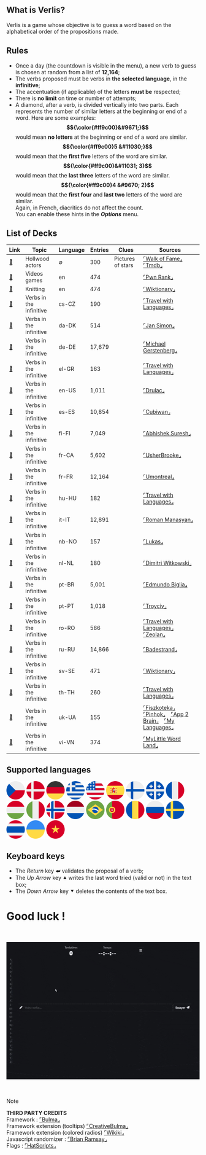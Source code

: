 ## What is Verlis?

Verlis is a game whose objective is to guess a word based on the alphabetical order of the propositions made.

## Rules

- Once a day (the countdown is visible in the menu), a new verb to guess is chosen at random from a list of <strong>12,164</strong>;
- The verbs proposed must be verbs in <strong>the selected language</strong>, in the <strong>infinitive</strong>;
- The accentuation (if applicable) of the letters <strong>must be</strong> respected;
- There is <strong>no limit</strong> on time or number of attempts;
- A diamond, after a verb, is divided vertically into two parts. Each represents the number of similar letters at the beginning or end of a word. Here are some examples:<br/>
<strong>$${\color{#ff9c00}&#9671;}$$</strong> would mean <strong>no letters</strong> at the beginning or end of a word are similar.<br/>
<strong>$${\color{#ff9c00}5 &#11030;}$$</strong> would mean that the <strong>first five</strong> letters of the word are similar.<br/>
<strong>$${\color{#ff9c00}&#11031; 3}$$</strong> would mean that the <strong>last three</strong> letters of the word are similar.<br/>
<strong>$${\color{#ff9c00}4 &#9670; 2}$$</strong> would mean that the <strong>first four</strong> and <strong>last two</strong> letters of the word are similar.<br/>
Again, in French, diacritics do not affect the count.<br/>
You can enable these hints in the <strong><em>Options</em></strong> menu.

## List of Decks

| Link																																| Topic											| Language			| Entries 	| Clues				  			| Sources		|
| ------------------------------------------------------------------- | --------------------------| ------------- | --------- | ------------------- | --------- |
| [:link:](https://philjbt.github.io/Verlis/?deck=stars_hollywood)		| Hollwood actors						| &varnothing;	| 300				| Pictures of stars 	| [&ulcorner;Walk of Fame&lrcorner;](https://walkoffame.com/browse-stars/)&emsp;[&ulcorner;Tmdb&lrcorner;](https://www.themoviedb.org/) |
| [:link:](https://philjbt.github.io/Verlis/?deck=video_games)				| Videos games							| en						| 474				| 									 	| [&ulcorner;Pwn Rank&lrcorner;](https://www.pwnrank.com/top-500) |
| [:link:](https://philjbt.github.io/Verlis/?deck=knitting_en)				| Knitting									| en						| 474				| 									 	| [&ulcorner;Wiktionary&lrcorner;](https://en.wiktionary.org/wiki/Category:en:Knitting) |
| [:link:](https://philjbt.github.io/Verlis/?deck=verb_inf_cs-CZ)			|	Verbs in the infinitive		|	cs-CZ					| 190				| 					 					| [&ulcorner;Travel with Languages&lrcorner;](https://travelwithlanguages.com/blog/most-common-czech-words.html) |
| [:link:](https://philjbt.github.io/Verlis/?deck=verb_inf_da-DK)			|	Verbs in the infinitive		|	da-DK					| 514				| 					 					| [&ulcorner;Jan Simon&lrcorner;](https://github.com/janhsimon/DanishVerbs) |
| [:link:](https://philjbt.github.io/Verlis/?deck=verb_inf_de-DE)			|	Verbs in the infinitive		|	de-DE					| 17,679		| 										| [&ulcorner;Michael Gerstenberg&lrcorner;](https://github.com/michael-gerstenberg/GermanVerbScraper) |
| [:link:](https://philjbt.github.io/Verlis/?deck=verb_inf_el-GR)			|	Verbs in the infinitive		|	el-GR					| 163				| 					 					| [&ulcorner;Travel with Languages&lrcorner;](https://travelwithlanguages.com/blog/most-common-modern-greek-words.html) |
| [:link:](https://philjbt.github.io/Verlis/?deck=verb_inf_en-US)			|	Verbs in the infinitive		|	en-US					| 1,011			| 						 				| [&ulcorner;Drulac&lrcorner;](https://github.com/Drulac/English-Verbs-Conjugates) |
| [:link:](https://philjbt.github.io/Verlis/?deck=verb_inf_es-ES)			|	Verbs in the infinitive		|	es-ES					| 10,854		| 										| [&ulcorner;Cubiwan&lrcorner;](https://github.com/cubiwan/jsESverb) |
| [:link:](https://philjbt.github.io/Verlis/?deck=verb_inf_fi-FI)			|	Verbs in the infinitive		|	fi-FI					| 7,049			| 						 				| [&ulcorner;Abhishek Suresh&lrcorner;](https://github.com/absu5530/morphological_classifier) |
| [:link:](https://philjbt.github.io/Verlis/?deck=verb_inf_fr-CA)			|	Verbs in the infinitive		|	fr-CA					| 5,602			| 						 				| [&ulcorner;UsherBrooke&lrcorner;](https://usito.usherbrooke.ca) |
| [:link:](https://philjbt.github.io/Verlis/?deck=verb_inf_fr-FR)			|	Verbs in the infinitive		|	fr-FR					| 12,164		| 										| [&ulcorner;Umontreal&lrcorner;](http://rali.iro.umontreal.ca) |
| [:link:](https://philjbt.github.io/Verlis/?deck=verb_inf_hu-HU)			|	Verbs in the infinitive		|	hu-HU					| 182				| 					 					| [&ulcorner;Travel with Languages&lrcorner;](https://travelwithlanguages.com/blog/most-common-hungarian-words.html) |
| [:link:](https://philjbt.github.io/Verlis/?deck=verb_inf_it-IT)			|	Verbs in the infinitive		|	it-IT					| 12,891		| 										| [&ulcorner;Roman Manasyan&lrcorner;](https://github.com/rmanasyan/italianverbsnext) |
| [:link:](https://philjbt.github.io/Verlis/?deck=verb_inf_nb-NO)			|	Verbs in the infinitive		|	nb-NO					| 157				| 										| [&ulcorner;Lukas&lrcorner;](https://github.com/YesUseY/Norwegian-language-verbs-training-program) |
| [:link:](https://philjbt.github.io/Verlis/?deck=verb_inf_nl-NL)			|	Verbs in the infinitive		|	nl-NL					| 180				| 					 					| [&ulcorner;Dimitri Witkowski&lrcorner;](https://github.com/antelle/sterke-werkwoorden) |
| [:link:](https://philjbt.github.io/Verlis/?deck=verb_inf_pt-BR)			|	Verbs in the infinitive		|	pt-BR					| 5,001			| 						 				| [&ulcorner;Edmundo Biglia&lrcorner;](https://github.com/edmundobiglia/ptbr-top-verbs) |
| [:link:](https://philjbt.github.io/Verlis/?deck=verb_inf_pt-PT)			|	Verbs in the infinitive		|	pt-PT					| 1,018			| 						 				| [&ulcorner;Troyciv&lrcorner;](https://github.com/Troyciv/PT_ConjugationTrainer_Anki) |
| [:link:](https://philjbt.github.io/Verlis/?deck=verb_inf_ro-RO)			|	Verbs in the infinitive		|	ro-RO					| 586				| 					 					| [&ulcorner;Travel with Languages&lrcorner;](https://travelwithlanguages.com/blog/most-common-romanian-words.html)&emsp;[&ulcorner;Zeolan&lrcorner;](https://github.com/zeolan/digital-ocean-app) |
| [:link:](https://philjbt.github.io/Verlis/?deck=verb_inf_ru-RU)			|	Verbs in the infinitive		|	ru-RU					| 14,866		| 										| [&ulcorner;Badestrand&lrcorner;](https://github.com/Badestrand/russian-dictionary) |
| [:link:](https://philjbt.github.io/Verlis/?deck=verb_inf_sv-SE)			|	Verbs in the infinitive		|	sv-SE					| 471				| 					 					| [&ulcorner;Wiktionary&lrcorner;](https://en.wiktionary.org/wiki/Appendix:Swedish_verbs) |
| [:link:](https://philjbt.github.io/Verlis/?deck=verb_inf_th-TH)			|	Verbs in the infinitive		|	th-TH					| 260				| 					 					| [&ulcorner;Travel with Languages&lrcorner;](https://travelwithlanguages.com/blog/most-common-thai-words.html) |
| [:link:](https://philjbt.github.io/Verlis/?deck=verb_inf_uk-UA)			|	Verbs in the infinitive		|	uk-UA					| 155				| 					 					| [&ulcorner;Fiszkoteka&lrcorner;](https://fiszkoteka.pl/zestaw/309215-500-most-important-ukrainian-verbs-100-125)&emsp;[&ulcorner;Pinhok&lrcorner;](https://www.pinhok.com/kb/ukrainian/319/ukrainian-verbs/)&emsp;[&ulcorner;App 2 Brain&lrcorner;](https://app2brain.com/learn-languages/ukrainian/basic-verbs/)&emsp;[&ulcorner;My Languages&lrcorner;](https://mylanguages.org/ukrainian_verbs.php) |
| [:link:](https://philjbt.github.io/Verlis/?deck=verb_inf_vi-VN)			|	Verbs in the infinitive		|	vi-VN					| 374				| 					 					| [&ulcorner;MyLittle Word Land&lrcorner;](https://mylittlewordland.com/course/452073/vietnamese-verb-list) |

## Supported languages

[<img src="../res/img/flags/cs-CZ.svg" width="48px" />](## "Czech") [<img src="../res/img/flags/da-DK.svg" width="48px" />](## "Danish") [<img src="../res/img/flags/de-DE.svg" width="48px" />](## "German") [<img src="../res/img/flags/el-GR.svg" width="48px" />](## "Greek") [<img src="../res/img/flags/en-US.svg" width="48px" />](## "English") [<img src="../res/img/flags/es-ES.svg" width="48px" />](## "Spanish") [<img src="../res/img/flags/fi-FI.svg" width="48px" />](## "Finnish") [<img src="../res/img/flags/fr-CA.svg" width="48px" />](## "French (Québec)") [<img src="../res/img/flags/fr-FR.svg" width="48px" />](## "French (France)") [<img src="../res/img/flags/hu-HU.svg" width="48px" />](## "Hungarian") [<img src="../res/img/flags/it-IT.svg" width="48px" />](## "Italian") [<img src="../res/img/flags/nb-NO.svg" width="48px" />](## "Norwegian") [<img src="../res/img/flags/nl-NL.svg" width="48px" />](## "Dutch") [<img src="../res/img/flags/pt-BR.svg" width="48px" />](## "Portuguese (Brazil)") [<img src="../res/img/flags/pt-PT.svg" width="48px" />](## "Portuguese (Portugal)") [<img src="../res/img/flags/ro-RO.svg" width="48px" />](## "Romanian") [<img src="../res/img/flags/ru-RU.svg" width="48px" />](## "Russian") [<img src="../res/img/flags/sv-SE.svg" width="48px" />](## "Swedish") [<img src="../res/img/flags/th-TH.svg" width="48px" />](## "Thai") [<img src="../res/img/flags/uk-UA.svg" width="48px" />](## "Ukrainian") [<img src="../res/img/flags/vi-VN.svg" width="48px" />](## "Vietnamese")

## Keyboard keys

- The <em>Return</em> key &#11176; validates the proposal of a verb;
- The <em>Up Arrow</em> key &#11205; writes the last word tried (valid or not) in the text box;
- The <em>Down Arrow</em> key &#11206; deletes the contents of the text box.

# Good luck !

<br/>

![screencast](screencast.gif)

<br/>

> [!NOTE]
> __THIRD PARTY CREDITS__\
> Framework : [&ulcorner;Bulma&lrcorner;](https://bulma.io)\
> Framework extension (tooltips) [&ulcorner;CreativeBulma&lrcorner;](https://bulma-tooltip.netlify.app/get-started/)\
> Framework extension (colored radios) [&ulcorner;Wikiki&lrcorner;](https://wikiki.github.io/form/checkradio/)\
> Javascript randomizer : [&ulcorner;Brian Ramsay&lrcorner;](https://github.com/BrianRamsay/Randomizer)\
> Flags : [&ulcorner;HatScripts&lrcorner;](https://github.com/HatScripts/circle-flags)
